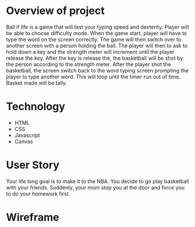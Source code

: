 # Overview of project

Ball if life is a game that will test your typing speed and dexterity. Player will be able to choose difficulty mode. When the game start, player will have to type the word on the screen correctly. The game will then switch over to another screen with a person holding the ball. The player will then to ask to hold down a key and the strength meter will increment until the player release the key. After the key is release the, the basketball will be shot by the person according to the strength meter. After the player shot the basketball, the screen switch back to the word typing screen prompting the player to type another word. This will loop until the timer run out of time. Basket made will be tally.

# Technology
- HTML
- CSS
- Javascript
- Canvas

# User Story

Your life long goal is to make it to the NBA. You decide to go play basketball with your friends. Suddenly, your mom stop you at the door and force you to do your homework first.

# Wireframe

